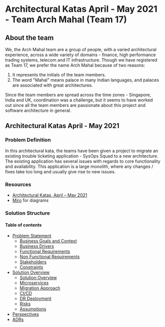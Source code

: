 # Architectural Katas April - May 2021 - Team Arch Mahal (Team 17)

## About the team
We, the Arch Mahal team are a group of people, with a varied architectural experience, across a wide variety of domains - finance, 
high performance trading systems, telecom and IT infrastructure. Though we have registered as Team 17, we prefer the name Arch Mahal 
because of two reasons:
1. It represents the initials of the team members.
2. The word "Mahal" means palace in many Indian languages, and palaces are associated with great architectures.

Since the team members are spread across the time zones - Singapore, India and UK, coordination was a challenge, but it 
seems to have worked out since all the team members are passionate about this project and software architecture in general.

## Architectural Katas April - May 2021

### Problem Definition
In this architectural kata, the teams have been given a project to migrate an existing trouble ticketing application - SysOps Squad to a new architecture. The existing application has several issues with regards to core functionality and availability. This application is a large monolith, where any changes / fixes take too long and usually give rise to new issues.

### Resources
- [Architectural Katas, April – May 2021](https://learning.oreilly.com/videos/architectural-katas-april/0636920557906)
- [Miro](https://miro.com/app/board/) for diagrams

### Solution Structure
#### Table of contents
- [Problem Statement](1.%20Problem%20Statement/Readme.md)
     - [Business Goals and Context](1.%20Problem%20Statement/BusinessGoalAndScope.md)
     - [Business Drivers](1.%20Problem%20Statement/BusinessDrivers.md)
     - [Functional Requirements](1.%20Problem%20Statement/FunctionalRequirements.md)
     - [Non Functional Requirements](1.%20Problem%20Statement/Non-Functional.md)
     - [Stakeholders](1.%20Problem%20Statement/Stakeholders.md)
     - [Constraints](1.%20Problem%20Statement/Constraints.md)
- [Solution Overview](2.%20Solution/Readme.md)
     - [Solution Overview](2.%20Solution/SolutionOverview.md)
     - [Microservices](2.%20Solution/MicroServices.md)
     - [Migration Approach](2.%20Solution/MigrationApproach.md)
     - [CI/CD](2.%20Solution/CICDRouteToLive.md)
     - [DR Deployment](2.%20Solution/DisasterRecovery.md)
     - [Risks](2.%20Solution/RisksAndSensitivePoints.md)
     - [Assumptions](2.%20Solution/Assumptions.md)
- [Perspectives](3.%20Perspectives)
- [ADRs](4.%20ADRs)
